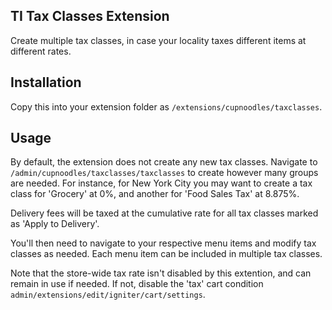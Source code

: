 ## TI Tax Classes Extension

Create multiple tax classes, in case your locality taxes different items at different rates. 

## Installation

Copy this into your extension folder as `/extensions/cupnoodles/taxclasses`. 

## Usage

By default, the extension does not create any new tax classes. Navigate to `/admin/cupnoodles/taxclasses/taxclasses` to create however many groups are needed. For instance, for New York City you may want to create a tax class for 'Grocery' at 0%, and another for 'Food Sales Tax' at 8.875%.

Delivery fees will be taxed at the cumulative rate for all tax classes marked as 'Apply to Delivery'. 

You'll then need to navigate to your respective menu items and modify tax classes as needed. Each menu item can be included in multiple tax classes. 

Note that the store-wide tax rate isn't disabled by this extention, and can remain in use if needed. If not, disable the 'tax' cart condition `admin/extensions/edit/igniter/cart/settings`.




